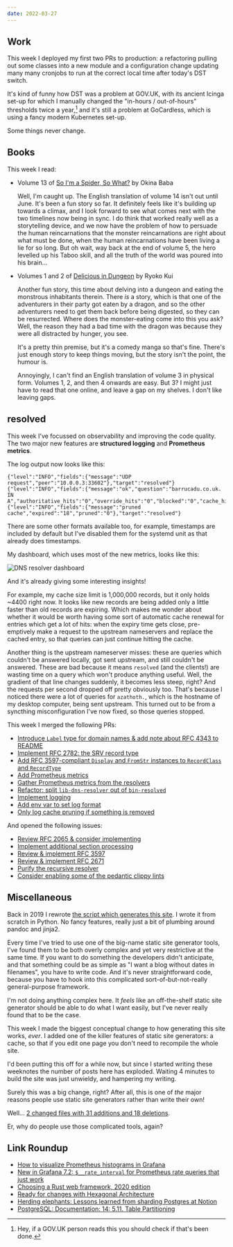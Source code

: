 ```yaml
---
date: 2022-03-27
---
```


## Work

This week I deployed my first two PRs to production: a refactoring
pulling out some classes into a new module and a configuration change
updating many many cronjobs to run at the correct local time after
today's DST switch.

It's kind of funny how DST was a problem at GOV.UK, with its ancient
Icinga set-up for which I manually changed the "in-hours /
out-of-hours" thresholds twice a year,[^ch] and it's still a problem
at GoCardless, which is using a fancy modern Kubernetes set-up.

Some things never change.

[^ch]: Hey, if a GOV.UK person reads this you should check if that's
  been done.


## Books

This week I read:

- Volume 13 of [So I'm a Spider, So What?][] by Okina Baba

  Well, I'm caught up.  The English translation of volume 14 isn't out
  until June.  It's been a fun story so far.  It definitely feels like
  it's building up towards a climax, and I look forward to see what
  comes next with the two timelines now being in sync.  I do think
  that worked really well as a storytelling device, and we now have
  the problem of how to persuade the human reincarnations that the
  monster reincarnations are right about what must be done, when the
  human reincarnations have been living a lie for so long.  But oh
  wait, way back at the end of volume 5, the hero levelled up his
  Taboo skill, and all the truth of the world was poured into his
  brain...

- Volumes 1 and 2 of [Delicious in Dungeon][] by Ryoko Kui

  Another fun story, this time about delving into a dungeon and eating
  the monstrous inhabitants therein.  There *is* a story, which is
  that one of the adventurers in their party got eaten by a dragon,
  and so the other adventurers need to get them back before being
  digested, so they can be resurrected.  Where does the monster-eating
  come into this you ask?  Well, the reason they had a bad time with
  the dragon was because they were all distracted by hunger, you see.

  It's a pretty thin premise, but it's a comedy manga so that's fine.
  There's just enough story to keep things moving, but the story isn't
  the point, the humour is.

  Annoyingly, I can't find an English translation of volume 3 in
  physical form.  Volumes 1, 2, and then 4 onwards are easy.  But 3?
  I might just have to read that one online, and leave a gap on my
  shelves.  I don't like leaving gaps.

[So I'm a Spider, So What?]: https://en.wikipedia.org/wiki/So_I%27m_a_Spider,_So_What%3F
[Delicious in Dungeon]: https://en.wikipedia.org/wiki/Delicious_in_Dungeon


## resolved

This week I've focussed on observability and improving the code
quality.  The two major new features are **structured logging** and
**Prometheus metrics**.

The log output now looks like this:

```
{"level":"INFO","fields":{"message":"UDP request","peer":"10.0.0.3:33602"},"target":"resolved"}
{"level":"INFO","fields":{"message":"ok","question":"barrucadu.co.uk. IN A","authoritative_hits":"0","override_hits":"0","blocked":"0","cache_hits":"1","cache_misses":"0","nameserver_hits":"0","nameserver_misses":"0","duration_seconds":"0.000094706"},"target":"resolved"}
{"level":"INFO","fields":{"message":"pruned cache","expired":"18","pruned":"0"},"target":"resolved"}
```

There are some other formats available too, for example, timestamps
are included by default but I've disabled them for the systemd unit as
that already does timestamps.

My dashboard, which uses most of the new metrics, looks like this:

![DNS resolver dashboard](weeknotes-184/dns-dashboard.png)

And it's already giving some interesting insights!

For example, my cache size limit is 1,000,000 records, but it only
holds ~4400 right now.  It looks like new records are being added only
a little faster than old records are expiring.  Which makes me wonder
about whether it would be worth having some sort of automatic cache
renewal for entries which get a lot of hits: when the expiry time gets
close, pre-emptively make a request to the upstream nameservers and
replace the cached entry, so that queries can just continue hitting
the cache.

Another thing is the upstream nameserver misses: these are queries
which couldn't be answered locally, got sent upstream, and still
couldn't be answered.  These are bad because it means `resolved` (and
the clients!) are wasting time on a query which won't produce anything
useful.  Well, the gradient of that line changes suddenly, it becomes
less steep, right?  And the requests per second dropped off pretty
obviously too.  That's because I noticed there were a lot of queries
for `azathoth.`, which is the hostname of my desktop computer, being
sent upstream.  This turned out to be from a syncthing
misconfiguration I've now fixed, so those queries stopped.

This week I merged the following PRs:

- [Introduce `Label` type for domain names & add note about RFC 4343 to README](https://github.com/barrucadu/resolved/pull/81)
- [Implement RFC 2782: the SRV record type](https://github.com/barrucadu/resolved/pull/83)
- [Add RFC 3597-compliant `Display` and `FromStr` instances to `RecordClass` and `RecordType`](https://github.com/barrucadu/resolved/pull/84)
- [Add Prometheus metrics](https://github.com/barrucadu/resolved/pull/86)
- [Gather Prometheus metrics from the resolvers](https://github.com/barrucadu/resolved/pull/87)
- [Refactor: split `lib-dns-resolver` out of `bin-resolved`](https://github.com/barrucadu/resolved/pull/88)
- [Implement logging](https://github.com/barrucadu/resolved/pull/89)
- [Add env var to set log format](https://github.com/barrucadu/resolved/pull/90)
- [Only log cache pruning if something is removed](https://github.com/barrucadu/resolved/pull/92)

And opened the following issues:

- [Review RFC 2065 & consider implementing](https://github.com/barrucadu/resolved/issues/77)
- [Implement additional section processing](https://github.com/barrucadu/resolved/issues/78)
- [Review & implement RFC 3597](https://github.com/barrucadu/resolved/issues/79)
- [Review & implement RFC 2671](https://github.com/barrucadu/resolved/issues/82)
- [Purify the recursive resolver](https://github.com/barrucadu/resolved/issues/85)
- [Consider enabling some of the pedantic clippy lints](https://github.com/barrucadu/resolved/issues/91)


## Miscellaneous

Back in 2019 I rewrote [the script which generates this site][].  I
wrote it from scratch in Python.  No fancy features, really just a bit
of plumbing around pandoc and jinja2.

Every time I've tried to use one of the big-name static site generator
tools, I've found them to be both overly complex and yet very
restrictive at the same time.  If you want to do something the
developers didn't anticipate, and that something could be as simple as
"I want a blog without dates in filenames", you have to write code.
And it's never straightforward code, because you have to hook into
this complicated sort-of-but-not-really general-purpose framework.

I'm not doing anything complex here.  It *feels* like an off-the-shelf
static site generator should be able to do what I want easily, but
I've never really found that to be the case.

This week I made the biggest conceptual change to how generating this
site works, *ever*.  I added one of the killer features of static site
generators: a cache, so that if you edit one page you don't need to
recompile the whole site.

I'd been putting this off for a while now, but since I started writing
these weeknotes the number of posts here has exploded.  Waiting 4
minutes to build the site was just unwieldy, and hampering my writing.

Surely this was a big change, right?  After all, this is one of *the*
major reasons people use static site generators rather than write
their own!

Well... [2 changed files with 31 additions and 18 deletions][].

Er, why do people use those complicated tools, again?

[the script which generates this site]: https://github.com/barrucadu/memo.barrucadu.co.uk/blob/master/build
[2 changed files with 31 additions and 18 deletions]: https://github.com/barrucadu/memo.barrucadu.co.uk/commit/182ec0aa3a9d7541c92656cb9b6092c871800db3


## Link Roundup

- [How to visualize Prometheus histograms in Grafana](https://grafana.com/blog/2020/06/23/how-to-visualize-prometheus-histograms-in-grafana/)
- [New in Grafana 7.2: `$__rate_interval` for Prometheus rate queries that just work](https://grafana.com/blog/2020/09/28/new-in-grafana-7.2-__rate_interval-for-prometheus-rate-queries-that-just-work/)
- [Choosing a Rust web framework, 2020 edition](https://www.lpalmieri.com/posts/2020-07-04-choosing-a-rust-web-framework-2020-edition/)
- [Ready for changes with Hexagonal Architecture](https://netflixtechblog.com/ready-for-changes-with-hexagonal-architecture-b315ec967749)
- [Herding elephants: Lessons learned from sharding Postgres at Notion](https://www.notion.so/blog/sharding-postgres-at-notion)
- [PostgreSQL: Documentation: 14: 5.11. Table Partitioning](https://www.postgresql.org/docs/current/ddl-partitioning.html)
